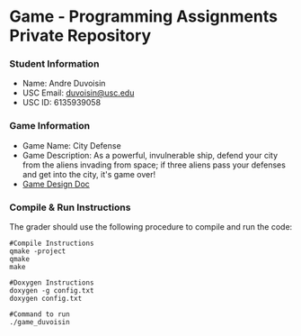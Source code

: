 # Game - Programming Assignments Private Repository

### Student Information

- Name: Andre Duvoisin
- USC Email: duvoisin@usc.edu
- USC ID: 6135939058

### Game Information

- Game Name: City Defense
- Game Description: As a powerful, invulnerable ship, defend your city from the aliens invading from space; if three aliens pass your defenses and get into the city, it's game over!
- [Game Design Doc](GameDesignDoc.md)

### Compile & Run Instructions

The grader should use the following procedure to compile and run the code:

```shell
#Compile Instructions
qmake -project
qmake
make

#Doxygen Instructions
doxygen -g config.txt
doxygen config.txt

#Command to run
./game_duvoisin
```
